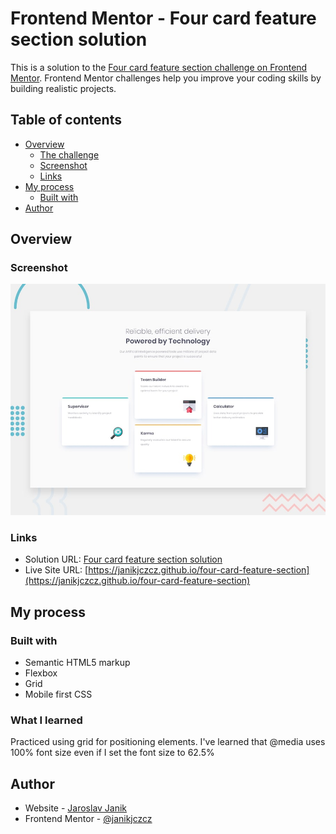 # Frontend Mentor - Four card feature section solution

This is a solution to the [Four card feature section challenge on Frontend Mentor](https://www.frontendmentor.io/challenges/four-card-feature-section-weK1eFYK). Frontend Mentor challenges help you improve your coding skills by building realistic projects. 
## Table of contents

- [Overview](#overview)
  - [The challenge](#the-challenge)
  - [Screenshot](#screenshot)
  - [Links](#links)
- [My process](#my-process)
  - [Built with](#built-with)
- [Author](#author)

## Overview

### Screenshot

![](./screenshot.jpg)

### Links

- Solution URL: [Four card feature section solution](#)
- Live Site URL: [https://janikjczcz.github.io/four-card-feature-section](https://janikjczcz.github.io/four-card-feature-section)

## My process

### Built with

- Semantic HTML5 markup
- Flexbox
- Grid
- Mobile first CSS

### What I learned

Practiced using grid for positioning elements.
I've learned that @media uses 100% font size even if I set the font size to 62.5%

## Author

- Website - [Jaroslav Janik](https://www.jaroslavjanik.cz)
- Frontend Mentor - [@janikjczcz](https://www.frontendmentor.io/profile/janikjczcz)